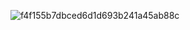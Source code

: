 ![f4f155b7dbced6d1d693b241a45ab88c](https://github.com/user-attachments/assets/412ef5b1-14a2-4fad-b348-02e8e4c6ca1b)
